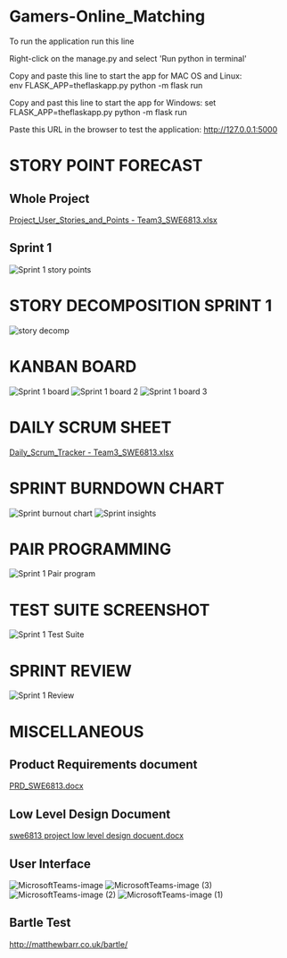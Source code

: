 # Gamers-Online_Matching

 To run the application run this line

 Right-click on the manage.py and select 'Run python in terminal'
 
 Copy and paste this line to start the app for MAC OS and Linux:  
 env FLASK_APP=theflaskapp.py python -m flask run

 Copy and past this line to start the app for Windows:
 set FLASK_APP=theflaskapp.py python -m flask run


 Paste this URL in the browser to test the application:  http://127.0.0.1:5000
 
 # STORY POINT FORECAST
 
 ## Whole Project
 
 [Project_User_Stories_and_Points - Team3_SWE6813.xlsx](https://github.com/Web-Service-Engineering/Gamers-Online_Matching/files/10994365/Project_User_Stories_and_Points.-.Team3_SWE6813.xlsx)

 ## Sprint 1
 ![Sprint 1 story points](https://user-images.githubusercontent.com/85327006/225479498-7096e4d2-6b69-425e-8f49-cdcdf6e8497e.PNG)
 
 # STORY DECOMPOSITION SPRINT 1
 
 ![story decomp](https://user-images.githubusercontent.com/85327006/225481310-077181a5-66cb-4e00-9526-08b7166b99de.PNG)
 
 # KANBAN BOARD 
 
 ![Sprint 1 board](https://user-images.githubusercontent.com/85327006/225479964-da00a065-c168-4f74-bd69-d3d32660f725.PNG)
 ![Sprint 1 board 2](https://user-images.githubusercontent.com/85327006/225479957-79f2da7f-53ca-40f2-8e32-bbeaea4a2a0d.PNG)
 ![Sprint 1 board 3](https://user-images.githubusercontent.com/85327006/225479961-cf98970e-9e9e-4a06-b18f-c4400fd1be46.PNG)
 
 # DAILY SCRUM SHEET
 [Daily_Scrum_Tracker - Team3_SWE6813.xlsx](https://github.com/Web-Service-Engineering/Gamers-Online_Matching/files/10994553/Daily_Scrum_Tracker.-.Team3_SWE6813.xlsx)
 
 # SPRINT BURNDOWN CHART
 
 ![Sprint burnout chart](https://user-images.githubusercontent.com/85327006/225482626-2aa6d8d8-600c-47e0-9398-6d6359112c9d.PNG)
 ![Sprint insights](https://user-images.githubusercontent.com/85327006/225482629-499d3fa6-e8fe-4ecd-8c75-e9213f30f308.PNG)
 
 # PAIR PROGRAMMING
 
 ![Sprint 1 Pair program](https://user-images.githubusercontent.com/85327006/225482942-3c06328d-59c9-4bcf-b953-9b91635f209d.PNG)
 
 # TEST SUITE SCREENSHOT

 ![Sprint 1 Test Suite](https://user-images.githubusercontent.com/85327006/225457756-15cce1e2-31ba-480f-968a-9791453ab1aa.PNG)
 
 # SPRINT REVIEW
 
  ![Sprint 1 Review](https://user-images.githubusercontent.com/85327006/225483154-05122ecc-0d63-4ffa-8c42-12b709e99241.PNG)
  
 # MISCELLANEOUS
 
 ## Product Requirements document
[PRD_SWE6813.docx](https://github.com/Web-Service-Engineering/Gamers-Online_Matching/files/10985733/PRD_SWE6813.docx)

 ## Low Level Design Document
[swe6813 project low level design docuent.docx](https://github.com/Web-Service-Engineering/Gamers-Online_Matching/files/10985736/swe6813.project.low.level.design.docuent.docx)

 ## User Interface
 
 ![MicrosoftTeams-image](https://user-images.githubusercontent.com/85327006/225483947-ca53de82-3142-468c-acd4-52f8ee2ab852.png)
![MicrosoftTeams-image (3)](https://user-images.githubusercontent.com/85327006/225483950-10da6e93-2971-47ce-8062-ed84e4b97273.png)
![MicrosoftTeams-image (2)](https://user-images.githubusercontent.com/85327006/225483961-d93d2ad1-bd8e-452a-929b-ff60418eb980.png)
![MicrosoftTeams-image (1)](https://user-images.githubusercontent.com/85327006/225483963-be067ffb-aa2b-46c3-aaa1-8a524d92b8ca.png)

## Bartle Test
http://matthewbarr.co.uk/bartle/


 


